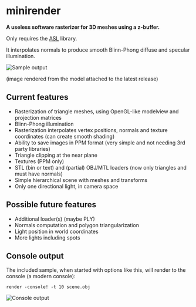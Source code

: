# minirender #

**A useless software rasterizer for 3D meshes using a z-buffer.**

Only requires the [ASL](https://github.com/aslze/asl) library.

It interpolates normals to produce smooth Blinn-Phong diffuse and specular illumination.

![Sample output](https://github.com/aslze/minirender/releases/download/0.1.3/output.jpg)

(image rendered from the model attached to the latest release)


## Current features

* Rasterization of triangle meshes, using OpenGL-like modelview and projection matrices
* Blinn-Phong illumination
* Rasterization interpolates vertex positions, normals and texture coordinates (can create smooth shading)
* Ability to save images in PPM format (very simple and not needing 3rd party libraries)
* Triangle clipping at the near plane
* Textures (PPM only)
* STL (bin or text) and (partial) OBJ/MTL loaders (now only triangles and must have normals)
* Simple hierarchical scene with meshes and transforms
* Only one directional light, in camera space

## Possible future features

* Additional loader(s) (maybe PLY)
* Normals computation and polygon triangularization
* Light position in world coordinates
* More lights including spots


## Console output

The included sample, when started with options like this, will render to the console (a modern console):

```
render -console! -t 10 scene.obj
```

![Console output](https://github.com/aslze/minirender/releases/download/0.1.3/output-console.png)
